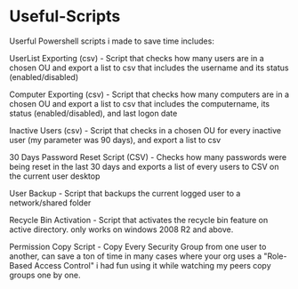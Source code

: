 # Useful-Scripts
Userful Powershell scripts i made to save time 
includes: 

UserList Exporting (csv) - 
Script that checks  how many users are in a chosen OU and export a list to csv that includes the username and its status (enabled/disabled)

Computer Exporting (csv) - 
Script that checks  how many computers are in a chosen OU and export a list to csv that includes the computername, its status (enabled/disabled), and last logon date

Inactive Users (csv) - 
Script that checks in a chosen OU for every inactive user (my parameter was 90 days), and export a list to csv

30 Days Password Reset Script (CSV) - 
Checks how many passwords were being reset in the last 30 days and exports a list of every users to CSV on the current user desktop

User Backup - 
Script that backups the current logged user to a network/shared folder 

Recycle Bin Activation -
Script that activates the recycle bin feature on active directory.
only works on windows 2008 R2 and above.

Permission Copy Script - 
Copy Every Security Group from one user to another, can save a ton of time in many cases where your org uses a "Role-Based Access Control"
i had fun using it while watching my peers copy groups one by one.

